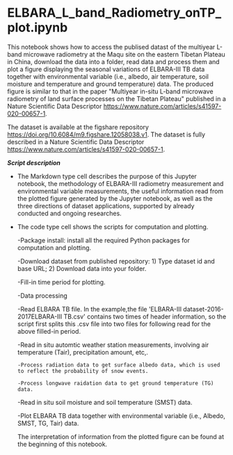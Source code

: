 # ELBARA_L_band_Radiometry_onTP_plot.ipynb
This notebook shows how to access the publised datast of the multiyear L-band microwave radiometry at the Maqu site on the eastern Tibetan Plateau in China, download the data into a folder, read data and process them and plot a figure displaying the seasonal variations of ELBARA-III TB data together with environmental variable (i.e., albedo, air temperature, soil moisture and temperature and ground temperature) data. The produced figure is similar to that in the paper "Multiyear in-situ L-band microwave radiometry of land surface processes on the Tibetan Plateau" published in a Nature Scientific Data Descriptor https://www.nature.com/articles/s41597-020-00657-1. 

The dataset is available at the figshare repository https://doi.org/10.6084/m9.figshare.12058038.v1.
The dataset is fully described in a Nature Scientific Data Descriptor https://www.nature.com/articles/s41597-020-00657-1.



***Script description***

- The Markdown type cell describes the purpose of this Jupyter notebook, 
  the methodology of ELBARA-III radiometry measurement and environmental variable measurements,
  the useful information read from the plotted figure generated by the Jupyter notebook,
  as well as the three directions of dataset applications, supported by already conducted and ongoing researches. 


- The code type cell shows the scripts for computation and plotting. 

  -Package install: install all the required Python packages for computation and plotting. 
  
  -Download dataset from published repository: 1) Type dataset id and base URL; 2) Download data into your folder.
  
  -Fill-in time period for plotting.
  
  -Data processing
  
	-Read ELBARA TB file. In the example,the file 'ELBARA-III dataset-2016-2017ELBARA-III TB.csv' contains two times of header information, 
	 so the script first splits this .csv file into two files for following read for the above filled-in period. 
	 
	-Read in situ automtic weather station measurements, involving air temperature (Tair), precipitation amount, etc,.
	
	  -Process radiation data to get surface albedo data, which is used to reflect the probability of snow events.
	  
	  -Process longwave raidation data to get ground temperature (TG) data.
	  
	-Read in situ soil moisture and soil temperature (SMST) data.
	
	-Plot ELBARA TB data together with environmental variable (i.e., Albedo, SMST, TG, Tair) data. 
	
	 The interpretation of information from the plotted figure can be found at the beginning of this notebook.  
